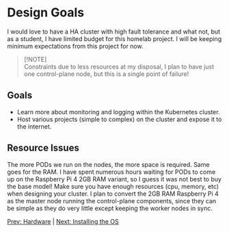 # Design Goals

I would love to have a HA cluster with high fault tolerance and what not, but as a student, I have limited budget for this homelab project.
I will be keeping minimum expectations from this project for now.

> \[!NOTE]\
> Constraints due to less resources at my disposal, I plan to have just one control-plane node, but this is a single point of failure!

## Goals

- Learn more about monitoring and logging within the Kubernetes cluster.
- Host various projects (simple to complex) on the cluster and expose it to the internet.

## Resource Issues

The more PODs we run on the nodes, the more space is required. Same goes for the RAM. I have spent numerous hours waiting for PODs to come up on the Raspberry Pi 4 2GB RAM variant, so I guess it was not best to buy the base model! Make sure you have enough resources (cpu, memory, etc) when designing your cluster. I plan to convert the 2GB RAM Raspberry Pi 4 as the master node running the control-plane components, since they can be simple as they do very little except keeping the worker nodes in sync.

[Prev: Hardware](./00_hardware.md) | [Next: Installing the OS](./02_base_os.md)
